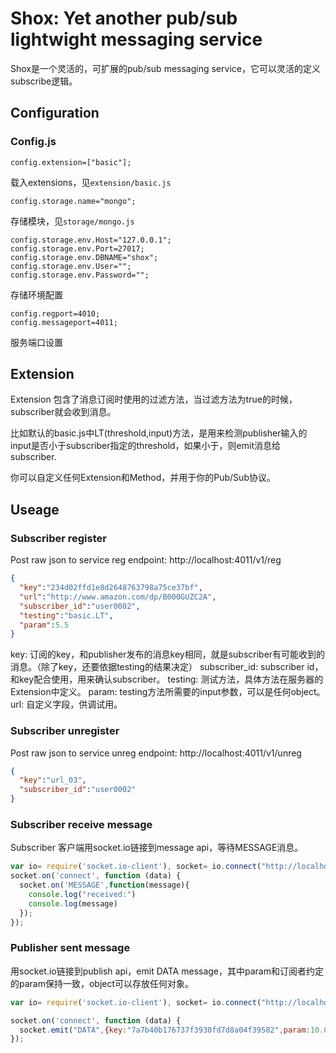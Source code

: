 Shox: Yet another pub/sub lightwight messaging service
======================================================

Shox是一个灵活的，可扩展的pub/sub messaging service，它可以灵活的定义subscribe逻辑。

Configuration
-------------

### Config.js

```
config.extension=["basic"];
``` 
载入extensions，见` extension/basic.js `

```
config.storage.name="mongo";
```
存储模块，见` storage/mongo.js `

```
config.storage.env.Host="127.0.0.1";
config.storage.env.Port=27017;
config.storage.env.DBNAME="shox";
config.storage.env.User="";
config.storage.env.Password="";
```
存储环境配置

```
config.regport=4010;
config.messageport=4011;
```
服务端口设置


Extension
---------

Extension 包含了消息订阅时使用的过滤方法，当过滤方法为true的时候，subscriber就会收到消息。

比如默认的basic.js中LT(threshold,input)方法，是用来检测publisher输入的input是否小于subscriber指定的threshold，如果小于，则emit消息给subscriber.

你可以自定义任何Extension和Method，并用于你的Pub/Sub协议。

Useage
------

### Subscriber register 

Post raw json to service reg endpoint: http://localhost:4011/v1/reg

``` json
{
  "key":"234d02ffd1e8d2648763798a75ce37bf", 
  "url":"http://www.amazon.com/dp/B000GUZC2A",
  "subscriber_id":"user0002",
  "testing":"basic.LT", 
  "param":5.5
}

```
key: 订阅的key，和publisher发布的消息key相同，就是subscriber有可能收到的消息。（除了key，还要依据testing的结果决定）
subscriber_id: subscriber id，和key配合使用，用来确认subscriber。
testing: 测试方法，具体方法在服务器的Extension中定义。
param: testing方法所需要的input参数，可以是任何object。 
url: 自定义字段，供调试用。

### Subscriber unregister

Post raw json to service unreg endpoint: http://localhost:4011/v1/unreg

``` json
{
  "key":"url_03", 
  "subscriber_id":"user0002"
}
```

### Subscriber receive message

Subscriber 客户端用socket.io链接到message api，等待MESSAGE消息。

``` javascript
var io= require('socket.io-client'), socket= io.connect("http://localhost:4011/v1/message");                                                                                                                   
socket.on('connect', function (data) {
  socket.on('MESSAGE',function(message){
    console.log("received:")
    console.log(message)
  });
});

```

### Publisher sent message

用socket.io链接到publish api，emit DATA message，其中param和订阅者约定的param保持一致，object可以存放任何对象。

``` javascript
var io= require('socket.io-client'), socket= io.connect("http://localhost:4011/v1/publish");  

socket.on('connect', function (data) {                                                                                                                                                             
  socket.emit("DATA",{key:"7a7b40b176737f3930fd7d8a04f39582",param:10.0, object:{}});
});
```

